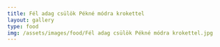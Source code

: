 ```yaml
---
title: Fél adag csülök Pékné módra krokettel
layout: gallery
type: food
img: /assets/images/food/Fél adag csülök Pékné módra krokettel.jpg
---
```

